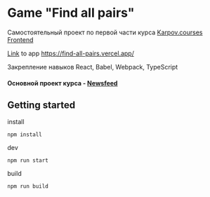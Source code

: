 # Game "Find all pairs"

Самостоятельный проект по первой части курса [Karpov.courses Frontend](https://karpov.courses/dev/frontend)

[Link](https://find-all-pairs.vercel.app/) to app https://find-all-pairs.vercel.app/

Закрепление навыков React, Babel, Webpack, TypeScript

#### Основной проект курса - [Newsfeed](https://github.com/dadaVoloda/newsfeed)

## Getting started

install
```
npm install
```
dev
```
npm run start
```
build
```
npm run build
```